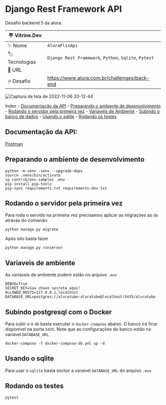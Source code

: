 # Django Rest Framework API

Desafio backend 5 da alura.

| :placard: Vitrine.Dev |     |
| -------------  | --- |
| :sparkles: Nome        | `AluraFlixApi`
| :label: Tecnologias | `Django Rest Framework`, `Python`, `Sqlite`, `Pytest`
| :rocket: URL         |
| :fire: Desafio     | https://www.alura.com.br/challenges/back-end

![Captura de tela de 2022-11-06 20-12-44](https://user-images.githubusercontent.com/37959973/200200609-7969a2f8-279f-4c37-93ab-c3656e828837.png?text=imagem_do_peojeto#vitrinedev)

Index
    - [Documentação da  API](#documentação-da-api)
    - [Preparando o ambiente de desenvolvimento](#preparando-o-ambiente-de-desenvolvimento)
    - [Rodando o servidor pela primeira vez](#rodando-o-servidor-pela-primeira-vez)
    - [Variaveis de Ambiente](#variaveis-de-ambiente)
    - [Subindo o banco de dados](#subindo-postgresql-com-o-docker)
    - [Usando o sqlite](#usando-o-sqlite)
    - [Rodando os testes](#rodando-os-testes)


## Documentação da API:

[Postman](https://documenter.getpostman.com/view/18852890/2s8YYJq3D9)

## Preparando o ambiente de desenvolvimento

```console
python -m venv .venv --upgrade-deps
source .venv/bin/activate
cp contrib/env-samples .env
pip install pip-tools
pip-sync requirements.txt requirements-dev.txt
```

## Rodando o servidor pela primeira vez

Para roda o servido na primeira vez precisamos aplicar as migrações ao `db` atravás do comando:

```console
python manage.py migrate
```

Após isto basta fazer

```console
python manage.py runserver
```

## Variaveis de ambiente

As variaveis de ambiente podem estão no arquivo `.env`

```console
DEBUG=True
SECRET_KEY=Sua chave secreta aqui!
ALLOWED_HOSTS=127.0.0.1,localhost
DATABASE_URL=postgres://aluratube:aluratube@localhost:5435/aluratube
```

## Subindo postgresql com o Docker

Para subir o o `db` basta executar o `docker-compose` abaixo. O banco irá ficar disponivel na porta `5435`. Note que as configurações do banco estão na variavel `DATABASE_URL`

```console
docker-compose -f docker-compose-db.yml up -d
```

## Usando o sqlite

Para usar o `sqlite` basta excluir a varaivel `DATABASE_URL` do arquivo `.env`.

## Rodando os testes

```console
pytest
```
